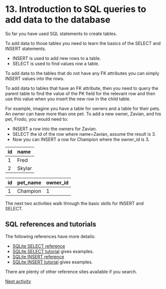 # 13. Introduction to SQL queries to add data to the database

So far you have used SQL statements to create tables.

To add data to those tables you need to learn the basics of the SELECT and INSERT statements.

- INSERT is used to add new rows to a table.
- SELECT is used to find values row a table.

To add data to the tables that do not have any FK attributes you can simply INSERT values into the rows.

To add data to tables that have an FK attribute, then you need to query the parent table to find the value of the PK
field for the relevant row and then use this value when you insert the new row in the child table.

For example, imagine you have a table for owners and a table for their pets. An owner can have more than one pet.
To add a new owner, Zavian, and his pet, Frodo, you would need to:

- INSERT a row into the owners for Zavian.
- SELECT the id of the row where name=Zavian, assume the result is 3.
- Now you can INSERT a row for Champion where the owner_id is 3.

| id | name   |
|:---|:-------|
| 1  | Fred   |
| 2  | Skylar |

| id | pet_name | owner_id |
|:---|:---------|:---------|
| 1  | Champion | 1        |

The next two activities walk through the basic skills for INSERT and SELECT.

## SQL references and tutorials

The following references have more details:

- [SQLite SELECT reference](https://www.sqlite.org/lang_select.html)
- [SQLite SELECT tutorial](https://www.sqlitetutorial.net/sqlite-select/) gives examples.
- [SQLite INSERT reference](https://www.sqlite.org/lang_insert.html)
- [SQLite INSERT tutorial](https://www.sqlitetutorial.net/sqlite-insert/) gives examples.

There are plenty of other reference sites available if you search.

[Next activity](3-14-insert-no-fk.md)